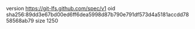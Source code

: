 version https://git-lfs.github.com/spec/v1
oid sha256:89dd3e67bd00ed6ff6dea5998d87b790e791df573d4a5181accdd7858568ab79
size 1250
